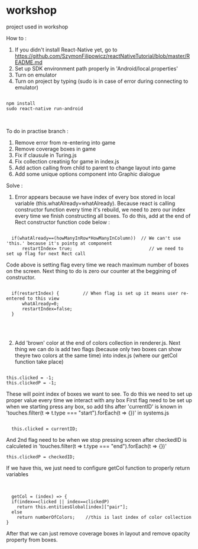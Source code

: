 # workshop
project used in workshop

How to :
1. If you didn't install React-Native yet, go to https://github.com/SzymonFilipowicz/reactNativeTutorial/blob/master/README.md
2. Set up SDK environment path properly in 'Android/local.properties'
3. Turn on emulator
4. Turn on project by typing (sudo is in case of error during connecting to emulator)
<pre><code>
npm install
sudo react-native run-android
</code></pre><br>

To do in practise branch :
1. Remove error from re-entering into game
2. Remove coverage boxes in game
3. Fix if clausule in Turing.js
4. Fix collection creatinig for game in index.js
5. Add action calling from child to parent to change layout into game
6. Add some unique options component into Graphic dialogue 

Solve :
1. Error appears because we have index of every box stored in local variable (this.whatAlready=whatAlready).
Because react is calling constructor function every time it's rebuild, we need to zero our index every time we finish constructing all boxes. To do this, add at the end of Rect constructor function code below :
<pre><code>
  if(whatAlready==(howManyInRow*HowManyInColumn))  // We can't use 'this.' because it's pointg at component
      restartIndex= true;                             // we need to set up flag for next Rect call
</code></pre>
Code above is setting flag every time we reach maximum number of boxes on the screen. Next thing to do is zero our counter at the beggining of constructor. 
<pre><code>
  if(restartIndex) {         // When flag is set up it means user re-entered to this view
      whatAlready=0;
      restartIndex=false;
  }
</code></pre><br><br>
2. Add 'brown' color at the end of colors collection in renderer.js.
Next thing we can do is add two flags (because only two boxes can show theyre two colors at the same time) into index.js (where our getCol function take place)
<pre><code>
this.clicked = -1;                       
this.clickedP = -1;
</code></pre>

These will point index of boxes we want to see. To do this we need to set up proper value every time we interact with any box 
First flag need to be set up when we starting press any box, so add tihs after 'currentID' is known in
'touches.filter(t => t.type === "start").forEach(t => {})' in systems.js<br />
<pre><code>
  this.clicked = currentID; </code></pre>
And 2nd flag need to be when we stop pressing screen after checkedID is calculeted in 'touches.filter(t => t.type === "end").forEach(t => {})'<br />
<pre><code>this.clickedP = checkedID;</code></pre>
If we have this, we just need to configure getCol function to properly return variables <br /><br />
<pre><code>
  getCol = (index) => {
  if(index==clicked || index==clickedP)
    return this.entitiesGlobal[index]["pair"];
  else
    return numberOfColors;    //this is last index of color collection
}
</code></pre>
After that we can just remove coverage boxes in layout and remove opacity property from boxes. 
